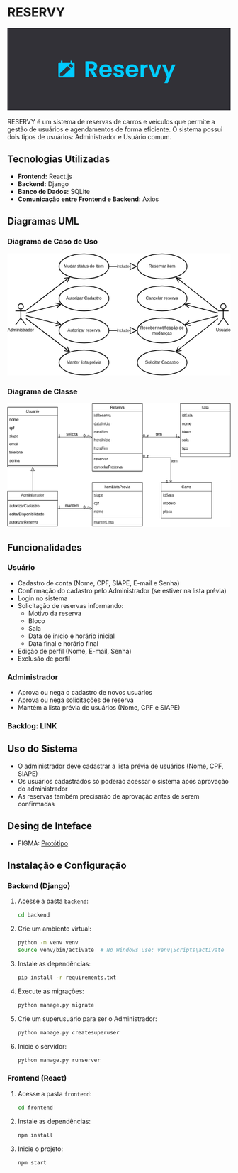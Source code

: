 # RESERVY

<img src="./documentation/imagem.png" alt="Exemplo imagem">

RESERVY é um sistema de reservas de carros e veículos que permite a gestão de usuários e agendamentos de forma eficiente. O sistema possui dois tipos de usuários: Administrador e Usuário comum.

## Tecnologias Utilizadas

- **Frontend:** React.js
- **Backend:** Django
- **Banco de Dados:** SQLite
- **Comunicação entre Frontend e Backend:** Axios

## Diagramas UML

### Diagrama de Caso de Uso
<img src="./documentation/rev-uc.drawio.png" alt="Diagrama de Caso de Uso">

### Diagrama de Classe
<img src="./documentation/rev-class.drawio.png" alt="Diagrama de Classe">

## Funcionalidades

### Usuário
- Cadastro de conta (Nome, CPF, SIAPE, E-mail e Senha)
- Confirmação do cadastro pelo Administrador (se estiver na lista prévia)
- Login no sistema
- Solicitação de reservas informando:
  - Motivo da reserva
  - Bloco
  - Sala
  - Data de início e horário inicial
  - Data final e horário final
- Edição de perfil (Nome, E-mail, Senha)
- Exclusão de perfil

### Administrador
- Aprova ou nega o cadastro de novos usuários
- Aprova ou nega solicitações de reserva
- Mantém a lista prévia de usuários (Nome, CPF e SIAPE)

### Backlog: LINK

## Uso do Sistema
- O administrador deve cadastrar a lista prévia de usuários (Nome, CPF, SIAPE)
- Os usuários cadastrados só poderão acessar o sistema após aprovação do administrador
- As reservas também precisarão de aprovação antes de serem confirmadas

## Desing de Inteface
- FIGMA: [Protótipo](https://www.figma.com/design/Bt3hWvBnnAidKShryWMzrn/SUPER?node-id=713-2)

## Instalação e Configuração

### Backend (Django)
1. Acesse a pasta `backend`:
   ```bash
   cd backend
   ```
2. Crie um ambiente virtual:
   ```bash
   python -m venv venv
   source venv/bin/activate  # No Windows use: venv\Scripts\activate
   ```
3. Instale as dependências:
   ```bash
   pip install -r requirements.txt
   ```
4. Execute as migrações:
   ```bash
   python manage.py migrate
   ```
5. Crie um superusuário para ser o Administrador:
   ```bash
   python manage.py createsuperuser
   ```
6. Inicie o servidor:
   ```bash
   python manage.py runserver
   ```

### Frontend (React)
1. Acesse a pasta `frontend`:
   ```bash
   cd frontend
   ```
2. Instale as dependências:
   ```bash
   npm install
   ```
3. Inicie o projeto:
   ```bash
   npm start
   ```
   
